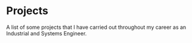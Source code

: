 # Projects
A list of some projects that I have carried out throughout my career as an Industrial and Systems Engineer.
